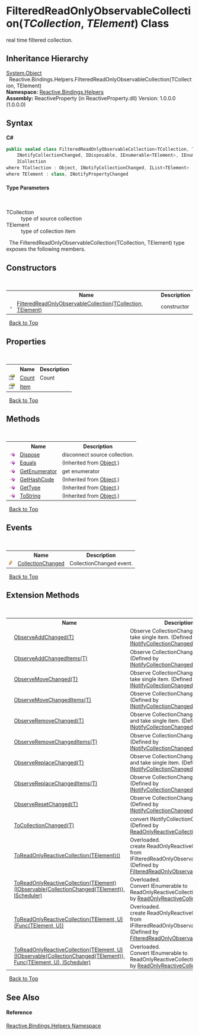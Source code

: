 # FilteredReadOnlyObservableCollection(*TCollection*, *TElement*) Class
 

real time filtered collection.


## Inheritance Hierarchy
<a href="http://msdn2.microsoft.com/en-us/library/e5kfa45b" target="_blank">System.Object</a><br />&nbsp;&nbsp;Reactive.Bindings.Helpers.FilteredReadOnlyObservableCollection(TCollection, TElement)<br />
**Namespace:**&nbsp;<a href="9bba139e-262b-7b33-c6e0-d6f602566841">Reactive.Bindings.Helpers</a><br />**Assembly:**&nbsp;ReactiveProperty (in ReactiveProperty.dll) Version: 1.0.0.0 (1.0.0.0)

## Syntax

**C#**<br />
``` C#
public sealed class FilteredReadOnlyObservableCollection<TCollection, TElement> : IFilteredReadOnlyObservableCollection<TElement>, 
	INotifyCollectionChanged, IDisposable, IEnumerable<TElement>, IEnumerable, IList, 
	ICollection
where TCollection : Object, INotifyCollectionChanged, IList<TElement>
where TElement : class, INotifyPropertyChanged

```


#### Type Parameters
&nbsp;<dl><dt>TCollection</dt><dd>type of source collection</dd><dt>TElement</dt><dd>type of collection item</dd></dl>&nbsp;
The FilteredReadOnlyObservableCollection(TCollection, TElement) type exposes the following members.


## Constructors
&nbsp;<table><tr><th></th><th>Name</th><th>Description</th></tr><tr><td>![Public method](media/pubmethod.gif "Public method")</td><td><a href="835e567f-677f-69e5-beb2-e26aa3b7d227">FilteredReadOnlyObservableCollection(TCollection, TElement)</a></td><td>
constructor</td></tr></table>&nbsp;
<a href="#filteredreadonlyobservablecollection(*tcollection*,-*telement*)-class">Back to Top</a>

## Properties
&nbsp;<table><tr><th></th><th>Name</th><th>Description</th></tr><tr><td>![Public property](media/pubproperty.gif "Public property")</td><td><a href="78f6e288-70d5-315d-b100-c48e3e557834">Count</a></td><td>
Count</td></tr><tr><td>![Public property](media/pubproperty.gif "Public property")</td><td><a href="525f795f-bdad-9f75-bfd9-61347190320e">Item</a></td><td /></tr></table>&nbsp;
<a href="#filteredreadonlyobservablecollection(*tcollection*,-*telement*)-class">Back to Top</a>

## Methods
&nbsp;<table><tr><th></th><th>Name</th><th>Description</th></tr><tr><td>![Public method](media/pubmethod.gif "Public method")</td><td><a href="da7932d4-b515-28d1-2db2-a748dc760894">Dispose</a></td><td>
disconnect source collection.</td></tr><tr><td>![Public method](media/pubmethod.gif "Public method")</td><td><a href="http://msdn2.microsoft.com/en-us/library/bsc2ak47" target="_blank">Equals</a></td><td> (Inherited from <a href="http://msdn2.microsoft.com/en-us/library/e5kfa45b" target="_blank">Object</a>.)</td></tr><tr><td>![Public method](media/pubmethod.gif "Public method")</td><td><a href="09bf3fe6-e5d7-f311-99d2-aedc91ee057a">GetEnumerator</a></td><td>
get enumerator</td></tr><tr><td>![Public method](media/pubmethod.gif "Public method")</td><td><a href="http://msdn2.microsoft.com/en-us/library/zdee4b3y" target="_blank">GetHashCode</a></td><td> (Inherited from <a href="http://msdn2.microsoft.com/en-us/library/e5kfa45b" target="_blank">Object</a>.)</td></tr><tr><td>![Public method](media/pubmethod.gif "Public method")</td><td><a href="http://msdn2.microsoft.com/en-us/library/dfwy45w9" target="_blank">GetType</a></td><td> (Inherited from <a href="http://msdn2.microsoft.com/en-us/library/e5kfa45b" target="_blank">Object</a>.)</td></tr><tr><td>![Public method](media/pubmethod.gif "Public method")</td><td><a href="http://msdn2.microsoft.com/en-us/library/7bxwbwt2" target="_blank">ToString</a></td><td> (Inherited from <a href="http://msdn2.microsoft.com/en-us/library/e5kfa45b" target="_blank">Object</a>.)</td></tr></table>&nbsp;
<a href="#filteredreadonlyobservablecollection(*tcollection*,-*telement*)-class">Back to Top</a>

## Events
&nbsp;<table><tr><th></th><th>Name</th><th>Description</th></tr><tr><td>![Public event](media/pubevent.gif "Public event")</td><td><a href="5ee97993-5491-f5ec-0e0f-8209c0370e97">CollectionChanged</a></td><td>
CollectionChanged event.</td></tr></table>&nbsp;
<a href="#filteredreadonlyobservablecollection(*tcollection*,-*telement*)-class">Back to Top</a>

## Extension Methods
&nbsp;<table><tr><th></th><th>Name</th><th>Description</th></tr><tr><td>![Public Extension Method](media/pubextension.gif "Public Extension Method")</td><td><a href="017fa787-c3b9-fb22-4193-27f0a77bf809">ObserveAddChanged(T)</a></td><td>
Observe CollectionChanged:Add and take single item.
 (Defined by <a href="848d6ef8-d3f6-df58-c2e5-19d797b2ecb7">INotifyCollectionChangedExtensions</a>.)</td></tr><tr><td>![Public Extension Method](media/pubextension.gif "Public Extension Method")</td><td><a href="eced3e68-bbfc-56a5-61c2-f8b25c8fbb6f">ObserveAddChangedItems(T)</a></td><td>
Observe CollectionChanged:Add.
 (Defined by <a href="848d6ef8-d3f6-df58-c2e5-19d797b2ecb7">INotifyCollectionChangedExtensions</a>.)</td></tr><tr><td>![Public Extension Method](media/pubextension.gif "Public Extension Method")</td><td><a href="b1a0afd8-52e0-1898-e75c-03a4da644628">ObserveMoveChanged(T)</a></td><td>
Observe CollectionChanged:Move and take single item.
 (Defined by <a href="848d6ef8-d3f6-df58-c2e5-19d797b2ecb7">INotifyCollectionChangedExtensions</a>.)</td></tr><tr><td>![Public Extension Method](media/pubextension.gif "Public Extension Method")</td><td><a href="ac4b789e-2fb4-d818-3ab1-269f1cf41d53">ObserveMoveChangedItems(T)</a></td><td>
Observe CollectionChanged:Move.
 (Defined by <a href="848d6ef8-d3f6-df58-c2e5-19d797b2ecb7">INotifyCollectionChangedExtensions</a>.)</td></tr><tr><td>![Public Extension Method](media/pubextension.gif "Public Extension Method")</td><td><a href="c72502a4-eb3a-f5e5-bcd6-18896cd8ceeb">ObserveRemoveChanged(T)</a></td><td>
Observe CollectionChanged:Remove and take single item.
 (Defined by <a href="848d6ef8-d3f6-df58-c2e5-19d797b2ecb7">INotifyCollectionChangedExtensions</a>.)</td></tr><tr><td>![Public Extension Method](media/pubextension.gif "Public Extension Method")</td><td><a href="7b5a9757-696c-6a61-0fa5-567343ae9577">ObserveRemoveChangedItems(T)</a></td><td>
Observe CollectionChanged:Remove.
 (Defined by <a href="848d6ef8-d3f6-df58-c2e5-19d797b2ecb7">INotifyCollectionChangedExtensions</a>.)</td></tr><tr><td>![Public Extension Method](media/pubextension.gif "Public Extension Method")</td><td><a href="aa81e6f6-6980-8856-513d-e6c66ce7e7dd">ObserveReplaceChanged(T)</a></td><td>
Observe CollectionChanged:Replace and take single item.
 (Defined by <a href="848d6ef8-d3f6-df58-c2e5-19d797b2ecb7">INotifyCollectionChangedExtensions</a>.)</td></tr><tr><td>![Public Extension Method](media/pubextension.gif "Public Extension Method")</td><td><a href="c02ab569-bfa1-a399-0515-875e7f9ba44b">ObserveReplaceChangedItems(T)</a></td><td>
Observe CollectionChanged:Replace.
 (Defined by <a href="848d6ef8-d3f6-df58-c2e5-19d797b2ecb7">INotifyCollectionChangedExtensions</a>.)</td></tr><tr><td>![Public Extension Method](media/pubextension.gif "Public Extension Method")</td><td><a href="a4b28cae-3f09-973a-f142-8ec557505f49">ObserveResetChanged(T)</a></td><td>
Observe CollectionChanged:Reset.
 (Defined by <a href="848d6ef8-d3f6-df58-c2e5-19d797b2ecb7">INotifyCollectionChangedExtensions</a>.)</td></tr><tr><td>![Public Extension Method](media/pubextension.gif "Public Extension Method")</td><td><a href="3d6492e6-aabb-d308-4212-38c89283d422">ToCollectionChanged(T)</a></td><td>
convert INotifyCollectionChanged to IO<CollectionChanged>
 (Defined by <a href="20665008-c291-afc1-b027-ec7b0cf8b44d">ReadOnlyReactiveCollection</a>.)</td></tr><tr><td>![Public Extension Method](media/pubextension.gif "Public Extension Method")</td><td><a href="3626f09b-bfb8-13c6-0117-d137fd53513a">ToReadOnlyReactiveCollection(TElement)()</a></td><td>Overloaded.  
create ReadOnlyReactiveCollection from IFilteredReadOnlyObservableCollection
 (Defined by <a href="7bf223e8-298d-5645-2d5d-f4b43dbc0051">FilteredReadOnlyObservableCollection</a>.)</td></tr><tr><td>![Public Extension Method](media/pubextension.gif "Public Extension Method")</td><td><a href="e5726fc9-e045-09d4-d7d9-ac5e97a1c7d6">ToReadOnlyReactiveCollection(TElement)(IObservable(CollectionChanged(TElement)), IScheduler)</a></td><td>Overloaded.  
Convert IEnumerable to ReadOnlyReactiveCollection
 (Defined by <a href="20665008-c291-afc1-b027-ec7b0cf8b44d">ReadOnlyReactiveCollection</a>.)</td></tr><tr><td>![Public Extension Method](media/pubextension.gif "Public Extension Method")</td><td><a href="0fc37dfc-0717-88fd-b8f7-fd7647760464">ToReadOnlyReactiveCollection(TElement, U)(Func(TElement, U))</a></td><td>Overloaded.  
create ReadOnlyReactiveCollection from IFilteredReadOnlyObservableCollection
 (Defined by <a href="7bf223e8-298d-5645-2d5d-f4b43dbc0051">FilteredReadOnlyObservableCollection</a>.)</td></tr><tr><td>![Public Extension Method](media/pubextension.gif "Public Extension Method")</td><td><a href="5b7f67e0-2741-64c1-1adf-a9864df15d34">ToReadOnlyReactiveCollection(TElement, U)(IObservable(CollectionChanged(TElement)), Func(TElement, U), IScheduler)</a></td><td>Overloaded.  
Convert IEnumerable to ReadOnlyReactiveCollection
 (Defined by <a href="20665008-c291-afc1-b027-ec7b0cf8b44d">ReadOnlyReactiveCollection</a>.)</td></tr></table>&nbsp;
<a href="#filteredreadonlyobservablecollection(*tcollection*,-*telement*)-class">Back to Top</a>

## See Also


#### Reference
<a href="9bba139e-262b-7b33-c6e0-d6f602566841">Reactive.Bindings.Helpers Namespace</a><br />